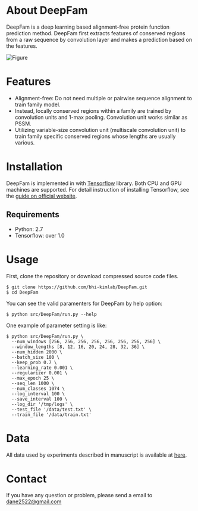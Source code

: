 # About DeepFam

DeepFam is a deep learning based alignment-free protein function prediction method. DeepFam first extracts features of conserved regions from a raw sequence by convolution layer and makes a prediction based on the features.

![Figure](https://github.com/bhi-kimlab/DeepFam/blob/master/docs/images/Figure1.png?raw=true)


# Features

* Alignment-free: Do not need multiple or pairwise sequence alignment to train family model.
* Instead, locally conserved regions within a family are trained by convolution units and 1-max pooling. Convolution unit works similar as PSSM.
* Utilizing variable-size convolution unit (multiscale convolution unit) to train family specific conserved regions whose lengths are usually various.


# Installation

DeepFam is implemented in with [Tensorflow](https://www.tensorflow.org/) library. Both CPU and GPU machines are supported. For detail instruction of installing Tensorflow, see the [guide on official website](https://www.tensorflow.org/install).

## Requirements

* Python: 2.7
* Tensorflow: over 1.0

# Usage

First, clone the repository or download compressed source code files.
```
$ git clone https://github.com/bhi-kimlab/DeepFam.git
$ cd DeepFam
```
You can see the valid paramenters for DeepFam by help option:
```
$ python src/DeepFam/run.py --help
```
One example of parameter setting is like:
```
$ python src/DeepFam/run.py \
  --num_windows [256, 256, 256, 256, 256, 256, 256, 256] \ 
  --window_lengths [8, 12, 16, 20, 24, 28, 32, 36] \
  --num_hidden 2000 \
  --batch_size 100 \
  --keep_prob 0.7 \ 
  --learning_rate 0.001 \
  --regularizer 0.001 \ 
  --max_epoch 25 \
  --seq_len 1000 \ 
  --num_classes 1074 \ 
  --log_interval 100 \ 
  --save_interval 100 \ 
  --log_dir '/tmp/logs' \  
  --test_file '/data/test.txt' \ 
  --train_file '/data/train.txt' 
```


# Data 
All data used by experiments described in manuscript is available at [here](http://epigenomics.snu.ac.kr/DeepFam/).


# Contact
If you have any question or problem, please send a email to [dane2522@gmail.com](mailto:dane2522@gmail.com)
